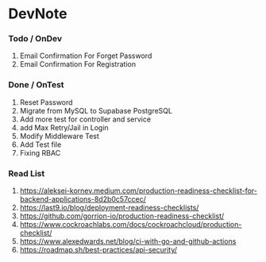# DevNote

### Todo / OnDev

1. Email Confirmation For Forget Password
2. Email Confirmation For Registration

### Done / OnTest

1. Reset Password
2. Migrate from MySQL to Supabase PostgreSQL
3. Add more test for controller and service
4. add Max Retry/Jail in Login
5. Modify Middleware Test
6. Add Test file
7. Fixing RBAC

### Read List

1. https://aleksei-kornev.medium.com/production-readiness-checklist-for-backend-applications-8d2b0c57ccec/
2. https://last9.io/blog/deployment-readiness-checklists/
3. https://github.com/gorrion-io/production-readiness-checklist/
4. https://www.cockroachlabs.com/docs/cockroachcloud/production-checklist/
5. https://www.alexedwards.net/blog/ci-with-go-and-github-actions
6. https://roadmap.sh/best-practices/api-security/
